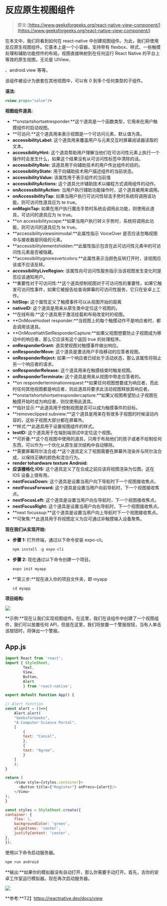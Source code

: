 # 反应原生视图组件

> 原文:[https://www.geeksforgeeks.org/react-native-view-component/](https://www.geeksforgeeks.org/react-native-view-component/)

在本文中，我们将看到如何在 react-native 中创建视图组件。为此，我们将使用反应原生视图组件。它基本上是一个小容器，支持带有 flexbox、样式、一些触摸处理和辅助功能控件的布局。视图直接映射到在任何运行 React Native 的平台上等效的原生视图，无论是 UIView、

、android.view 等等。

该组件被设计为嵌套在其他视图中，可以有 0 到多个任何类型的子组件。

**语法:**

```jsx
<view props="value"/>
```

**视图组件道具:**

*   **onstartshortsetresponder:**这个道具是一个函数类型，它用来在用户触摸组件时启动视图。
*   **可访问:**这个道具用来表示视图是一个可访问元素，默认值为真。
*   **accessibilityLabel:** 这个道具用来覆盖用户与元素交互时屏幕阅读器读取的文本。
*   **accessibilityHint:** 这个道具帮助用户理解当他们在可访问性元素上执行一个操作时会发生什么，如果这个结果没有从可访问性标签中清除的话。
*   **accessibilityRole:** 该道具用于向辅助技术的用户传达组件的目的。
*   **accessibilityState:** 用于向辅助技术用户描述组件的当前状态。
*   **accessibilityValue:** 该属性用于表示组件的当前值
*   **accessibilityActions:** 这个道具允许辅助技术以编程方式调用组件的动作。
*   **onAccessibilityAction:** 当用户执行辅助功能操作时，这个道具被用来调用。
*   **onAccessibilityTap:** 如果当用户执行可访问性轻击手势时系统将调用该功能，则可访问性道具应为 te true。
*   **onMagicTap:** 如果在用户执行魔击手势时系统会调用此功能，则使用此道具，可访问的道具应为 te true。
*   **on accessibilityscape:**如果当用户执行转义手势时，系统将调用此功能，则可访问的道具应为 te true。
*   **accessibilityviewsimmodal:**此属性指示 VoiceOver 是否应该忽略视图中与接收器是同级的元素。
*   **accessibilitylementshidden:**此属性指示包含在此可访问性元素中的可访问性元素是否被隐藏。
*   **accessibilitygnoresvertcolors:**此属性表示当颜色反转打开时，该视图应该或不应该反转。
*   **accessibilityLiveRegion:** 该属性向可访问性服务指示当该视图发生变化时是否应该通知用户。
*   **重要性对于可访问性:**这个道具控制视图对于可访问性的重要性，如果它触发可访问性事件，如果它被报告给查询屏幕的可访问性服务，它只在安卓上工作。
*   **hitSlop:** 这个属性定义了触摸事件可以从视图开始的距离
*   **nativeID:** 这个道具是用来从原生类中定位这个视图的。
*   **在线布局:**这个道具用于激活挂载和布局改变时的视图。
*   **OnMoveHodset responder:**当视图上的每个触摸动作不是响应者时，都会调用该道具。
*   **OnMoveHathSetResponderCapture:**如果父视图想要防止子视图成为移动中的响应者，那么它应该有这个返回 true 的处理程序。
*   **onResponderGrant:** 道具使视图对触摸事件做出响应。
*   **onResponderMove:** 这个道具是激活用户手指移动的应答者视图。
*   **onResponderReject:** 如果一个响应者已经处于活动状态，那么该属性将阻止另一个响应者的请求。
*   **onResponderRelease:** 这个道具用来在触摸结束时触发视图。
*   **onResponderTerminate:** 这个道具是用来从视图中带走应答者的。
*   **on responderterminationrequest:**如果任何视图想要成为响应者，而此时任何其他视图都是响应者，则此道具将要求此活动视图释放其响应者。
*   **onstartshortshortsetrespondercapture:**如果父视图希望防止子视图在触摸开始时成为响应者，则仅使用此道具。
*   **指针显示:**此道具用于控制视图是否可以成为触摸事件的目标。
*   **removeclipped subview:**这个道具是用来在有很多子视图的时候滚动内容的，这些子视图大部分都在屏幕外。
*   **样式:**此道具用于设置视图组件的样式。
*   **testID:** 这个道具用于在端到端测试中定位这个视图。
*   **可折叠:**这个在视图中使用的道具，只用于布局他们的孩子或者不绘制任何东西，可以作为一个优化从原生层次结构中自动移除。
*   **需要屏幕阿尔法合成:**这个道具定义了视图需要在屏幕外渲染并与阿尔法合成，以保持正确的颜色和混合行为。
*   **render tohardware texture Android:**
*   **应该栅格化 IOS:** 这个道具定义了在合成之前应该将视图渲染为位图，这在 IOS 设备上很有用。
*   **nextFocusDown:** 这个道具是设置当用户向下导航时下一个视图接收焦点。
*   **nextFocusForward:** 这个道具是设置当用户向前导航时，下一个视图接收焦点。
*   **nextFocusLeft:** 这个道具是设置当用户向左导航时，下一个视图接收焦点。
*   **nextFocusRight:** 这个道具是设置当用户向右导航时，下一个视图接收焦点。
*   **next focussup:**这个道具是设置当用户向上导航时下一个视图接收焦点。
*   **可聚焦:**此道具用于将视图定义为应可通过非触摸输入设备聚焦。

**现在我们从实现开始:**

*   **步骤 1:** 打开终端，通过以下命令安装 expo-cli。

    ```jsx
    npm install -g expo-cli
    ```

*   **步骤 2:** 现在通过以下命令创建一个项目。

    ```jsx
    expo init myapp
    ```

*   **第三步:**现在进入你的项目文件夹，即 myapp

    ```jsx
    cd myapp
    ```

**项目结构:**

![](img/42e739eb740dd2867a400334f668bdb8.png)

**示例:**现在让我们实现视图组件。在这里，我们在该组件中创建了一个视图组件，我们可以放置任何 API，但是在这里，我们将放置一个警报按钮，当有人单击该按钮时，将弹出一个警报。

## App.js

```jsx
import React from 'react';
import { StyleSheet,
        Text,
        View,
        Button,
        Alert
        } from 'react-native';

export default function App() {

// Alert function
const alert = ()=>{
    Alert.alert(
    "GeeksforGeeks",
    "A Computer Science Portal",
    [
        {
        text: "Cancel",
        },
        {
        text: "Agree",
        }
    ]
    );
}

return (
    <View style={styles.container}>
      <Button title={"Register"} onPress={alert}/>
    </View>
);
}

const styles = StyleSheet.create({
container: {
    flex: 1,
    backgroundColor: 'green',
    alignItems: 'center',
    justifyContent: 'center',
},
});
```

使用以下命令启动服务器。

```jsx
npm run android
```

**输出:**如果你的模拟器没有自动打开，那么你需要手动打开。首先，去你的安卓工作室运行模拟器。现在再次启动服务器。

![](img/eab1c2a6a4b5e2b3c1ebd433ee178d63.png)

**参考:**T2】https://reactnative.dev/docs/view